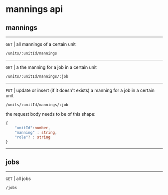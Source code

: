 # mannings api


## mannings
---

`GET` | all mannings of a certain unit
```
/units/:unitId/mannings
```
---

`GET` | a the manning for a job in a certain unit
```
/units/:unitId/mannings/:job
``` 
---

`PUT` | update or insert (if it doesn't exists) a manning for a job in a certain unit
```
/units/:unitId/mannings/:job
```
the request body needs to be of this shape:

```ts
{
    "unitId":number,
    "manning" : string,
    "role"? : string
}
```

---

## jobs
---
`GET` | all jobs
```
/jobs
```

